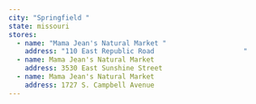 ```yaml
---
city: "Springfield "
state: missouri
stores:
  - name: "Mama Jean's Natural Market "
    address: "110 East Republic Road                      "
  - name: Mama Jean's Natural Market
    address: 3530 East Sunshine Street
  - name: Mama Jean's Natural Market
    address: 1727 S. Campbell Avenue
---
```

